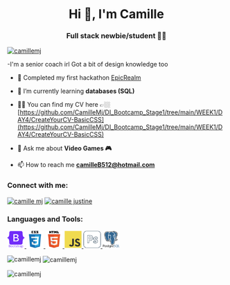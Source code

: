 <h1 align="center">Hi 👋, I'm Camille</h1>
<h3 align="center">Full stack newbie/student 😶‍🌫️</h3>

<p align="left"> <a href="https://github.com/ryo-ma/github-profile-trophy"><img src="https://github-profile-trophy.vercel.app/?username=camillemj" alt="camillemj" /></a> </p>

-I'm a senior coach irl
Got a bit of design knowledge too

- 🔭 Completed my first hackathon [EpicRealm](https://github.com/CamilleMj/Hackathon_EpicRealm)

- 🌱 I’m currently learning **databases (SQL)**

- 👨‍💻 You can find my CV here 👉🏼 [https://github.com/CamilleMj/DI_Bootcamp_Stage1/tree/main/WEEK1/DAY4/CreateYourCV-BasicCSS](https://github.com/CamilleMj/DI_Bootcamp_Stage1/tree/main/WEEK1/DAY4/CreateYourCV-BasicCSS)

- 💬 Ask me about **Video Games 🎮**

- 📫 How to reach me **camilleB512@hotmail.com**

<h3 align="left">Connect with me:</h3>
<p align="left">
<a href="https://linkedin.com/in/camille mj" target="blank"><img align="center" src="https://raw.githubusercontent.com/rahuldkjain/github-profile-readme-generator/master/src/images/icons/Social/linked-in-alt.svg" alt="camille mj" height="30" width="40" /></a>
<a href="https://www.behance.net/camille justine" target="blank"><img align="center" src="https://raw.githubusercontent.com/rahuldkjain/github-profile-readme-generator/master/src/images/icons/Social/behance.svg" alt="camille justine" height="30" width="40" /></a>
</p>

<h3 align="left">Languages and Tools:</h3>
<p align="left"> <a href="https://getbootstrap.com" target="_blank" rel="noreferrer"> <img src="https://raw.githubusercontent.com/devicons/devicon/master/icons/bootstrap/bootstrap-plain-wordmark.svg" alt="bootstrap" width="40" height="40"/> </a> <a href="https://www.w3schools.com/css/" target="_blank" rel="noreferrer"> <img src="https://raw.githubusercontent.com/devicons/devicon/master/icons/css3/css3-original-wordmark.svg" alt="css3" width="40" height="40"/> </a> <a href="https://www.w3.org/html/" target="_blank" rel="noreferrer"> <img src="https://raw.githubusercontent.com/devicons/devicon/master/icons/html5/html5-original-wordmark.svg" alt="html5" width="40" height="40"/> </a> <a href="https://developer.mozilla.org/en-US/docs/Web/JavaScript" target="_blank" rel="noreferrer"> <img src="https://raw.githubusercontent.com/devicons/devicon/master/icons/javascript/javascript-original.svg" alt="javascript" width="40" height="40"/> </a> <a href="https://www.photoshop.com/en" target="_blank" rel="noreferrer"> <img src="https://raw.githubusercontent.com/devicons/devicon/master/icons/photoshop/photoshop-line.svg" alt="photoshop" width="40" height="40"/> </a> <a href="https://www.postgresql.org" target="_blank" rel="noreferrer"> <img src="https://raw.githubusercontent.com/devicons/devicon/master/icons/postgresql/postgresql-original-wordmark.svg" alt="postgresql" width="40" height="40"/> </a> </p>

<p><img align="left" src="https://github-readme-stats.vercel.app/api/top-langs?username=camillemj&show_icons=true&locale=en&layout=compact" alt="camillemj" /></p>

<p>&nbsp;<img align="center" src="https://github-readme-stats.vercel.app/api?username=camillemj&show_icons=true&locale=en" alt="camillemj" /></p>

<p><img align="center" src="https://github-readme-streak-stats.herokuapp.com/?user=camillemj&" alt="camillemj" /></p>
